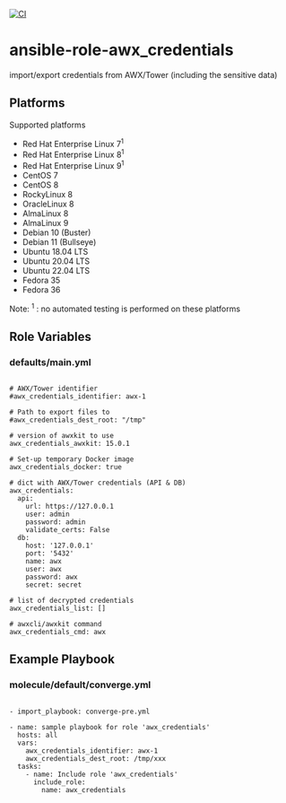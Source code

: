 [![CI](https://github.com/de-it-krachten/ansible-role-awx_credentials/workflows/CI/badge.svg?event=push)](https://github.com/de-it-krachten/ansible-role-awx_credentials/actions?query=workflow%3ACI)


# ansible-role-awx_credentials

import/export credentials from AWX/Tower (including the sensitive data)


## Platforms

Supported platforms

- Red Hat Enterprise Linux 7<sup>1</sup>
- Red Hat Enterprise Linux 8<sup>1</sup>
- Red Hat Enterprise Linux 9<sup>1</sup>
- CentOS 7
- CentOS 8
- RockyLinux 8
- OracleLinux 8
- AlmaLinux 8
- AlmaLinux 9
- Debian 10 (Buster)
- Debian 11 (Bullseye)
- Ubuntu 18.04 LTS
- Ubuntu 20.04 LTS
- Ubuntu 22.04 LTS
- Fedora 35
- Fedora 36

Note:
<sup>1</sup> : no automated testing is performed on these platforms

## Role Variables
### defaults/main.yml
<pre><code>
# AWX/Tower identifier
#awx_credentials_identifier: awx-1

# Path to export files to
#awx_credentials_dest_root: "/tmp"

# version of awxkit to use
awx_credentials_awxkit: 15.0.1

# Set-up temporary Docker image
awx_credentials_docker: true

# dict with AWX/Tower credentials (API & DB)
awx_credentials:
  api:
    url: https://127.0.0.1
    user: admin
    password: admin
    validate_certs: False
  db:
    host: '127.0.0.1'
    port: '5432'
    name: awx
    user: awx
    password: awx
    secret: secret 

# list of decrypted credentials
awx_credentials_list: []

# awxcli/awxkit command
awx_credentials_cmd: awx
</pre></code>



## Example Playbook
### molecule/default/converge.yml
<pre><code>
- import_playbook: converge-pre.yml

- name: sample playbook for role 'awx_credentials'
  hosts: all
  vars:
    awx_credentials_identifier: awx-1
    awx_credentials_dest_root: /tmp/xxx
  tasks:
    - name: Include role 'awx_credentials'
      include_role:
        name: awx_credentials
</pre></code>
